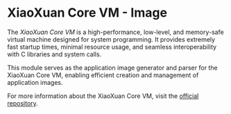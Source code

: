 # XiaoXuan Core VM - Image

The _XiaoXuan Core VM_ is a high-performance, low-level, and memory-safe virtual machine designed for system programming. It provides extremely fast startup times, minimal resource usage, and seamless interoperability with C libraries and system calls.

This module serves as the application image generator and parser for the XiaoXuan Core VM, enabling efficient creation and management of application images.

For more information about the XiaoXuan Core VM, visit the [official repository](https://www.github.com/hemashushu/xiaoxuan-core-vm).
